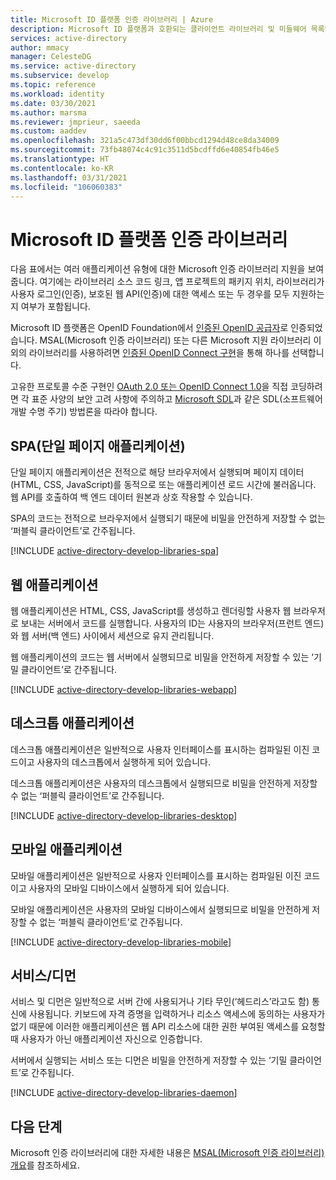 ```yaml
---
title: Microsoft ID 플랫폼 인증 라이브러리 | Azure
description: Microsoft ID 플랫폼과 호환되는 클라이언트 라이브러리 및 미들웨어 목록입니다. 이러한 라이브러리를 사용하여 사용자 로그인(인증) 및 보호된 웹 API 액세스(권한 부여)에 대한 지원을 애플리케이션에 추가할 수 있습니다.
services: active-directory
author: mmacy
manager: CelesteDG
ms.service: active-directory
ms.subservice: develop
ms.topic: reference
ms.workload: identity
ms.date: 03/30/2021
ms.author: marsma
ms.reviewer: jmprieur, saeeda
ms.custom: aaddev
ms.openlocfilehash: 321a5c473df30dd6f00bbcd1294d48ce8da34009
ms.sourcegitcommit: 73fb48074c4c91c3511d5bcdffd6e40854fb46e5
ms.translationtype: HT
ms.contentlocale: ko-KR
ms.lasthandoff: 03/31/2021
ms.locfileid: "106060383"
---
```

# <a name="microsoft-identity-platform-authentication-libraries"></a>Microsoft ID 플랫폼 인증 라이브러리

다음 표에서는 여러 애플리케이션 유형에 대한 Microsoft 인증 라이브러리 지원을 보여 줍니다. 여기에는 라이브러리 소스 코드 링크, 앱 프로젝트의 패키지 위치, 라이브러리가 사용자 로그인(인증), 보호된 웹 API(인증)에 대한 액세스 또는 두 경우를 모두 지원하는지 여부가 포함됩니다.

Microsoft ID 플랫폼은 OpenID Foundation에서 [인증된 OpenID 공급자](https://openid.net/certification/)로 인증되었습니다. MSAL(Microsoft 인증 라이브러리) 또는 다른 Microsoft 지원 라이브러리 이외의 라이브러리를 사용하려면 [인증된 OpenID Connect 구현](https://openid.net/developers/certified/)을 통해 하나를 선택합니다.

고유한 프로토콜 수준 구현인 [OAuth 2.0 또는 OpenID Connect 1.0](active-directory-v2-protocols.md)을 직접 코딩하려면 각 표준 사양의 보안 고려 사항에 주의하고 [Microsoft SDL][Microsoft-SDL]과 같은 SDL(소프트웨어 개발 수명 주기) 방법론을 따라야 합니다.

## <a name="single-page-application-spa"></a>SPA(단일 페이지 애플리케이션)

단일 페이지 애플리케이션은 전적으로 해당 브라우저에서 실행되며 페이지 데이터(HTML, CSS, JavaScript)를 동적으로 또는 애플리케이션 로드 시간에 불러옵니다. 웹 API를 호출하여 백 엔드 데이터 원본과 상호 작용할 수 있습니다.

SPA의 코드는 전적으로 브라우저에서 실행되기 때문에 비밀을 안전하게 저장할 수 없는 ‘퍼블릭 클라이언트’로 간주됩니다.

[!INCLUDE [active-directory-develop-libraries-spa](../../../includes/active-directory-develop-libraries-spa.md)]

## <a name="web-application"></a>웹 애플리케이션

웹 애플리케이션은 HTML, CSS, JavaScript를 생성하고 렌더링할 사용자 웹 브라우저로 보내는 서버에서 코드를 실행합니다. 사용자의 ID는 사용자의 브라우저(프런트 엔드)와 웹 서버(백 엔드) 사이에서 세션으로 유지 관리됩니다.

웹 애플리케이션의 코드는 웹 서버에서 실행되므로 비밀을 안전하게 저장할 수 있는 ‘기밀 클라이언트’로 간주됩니다.

[!INCLUDE [active-directory-develop-libraries-webapp](../../../includes/active-directory-develop-libraries-webapp.md)]

## <a name="desktop-application"></a>데스크톱 애플리케이션

데스크톱 애플리케이션은 일반적으로 사용자 인터페이스를 표시하는 컴파일된 이진 코드이고 사용자의 데스크톱에서 실행하게 되어 있습니다.

데스크톱 애플리케이션은 사용자의 데스크톱에서 실행되므로 비밀을 안전하게 저장할 수 없는 ‘퍼블릭 클라이언트’로 간주됩니다.

[!INCLUDE [active-directory-develop-libraries-desktop](../../../includes/active-directory-develop-libraries-desktop.md)]

## <a name="mobile-application"></a>모바일 애플리케이션

모바일 애플리케이션은 일반적으로 사용자 인터페이스를 표시하는 컴파일된 이진 코드이고 사용자의 모바일 디바이스에서 실행하게 되어 있습니다.

모바일 애플리케이션은 사용자의 모바일 디바이스에서 실행되므로 비밀을 안전하게 저장할 수 없는 ‘퍼블릭 클라이언트’로 간주됩니다.

[!INCLUDE [active-directory-develop-libraries-mobile](../../../includes/active-directory-develop-libraries-mobile.md)]

## <a name="service--daemon"></a>서비스/디먼

서비스 및 디먼은 일반적으로 서버 간에 사용되거나 기타 무인(‘헤드리스’라고도 함) 통신에 사용됩니다. 키보드에 자격 증명을 입력하거나 리소스 액세스에 동의하는 사용자가 없기 때문에 이러한 애플리케이션은 웹 API 리소스에 대한 권한 부여된 액세스를 요청할 때 사용자가 아닌 애플리케이션 자신으로 인증합니다.

서버에서 실행되는 서비스 또는 디먼은 비밀을 안전하게 저장할 수 있는 ‘기밀 클라이언트’로 간주됩니다.

[!INCLUDE [active-directory-develop-libraries-daemon](../../../includes/active-directory-develop-libraries-daemon.md)]

## <a name="next-steps"></a>다음 단계

Microsoft 인증 라이브러리에 대한 자세한 내용은 [MSAL(Microsoft 인증 라이브러리) 개요](msal-overview.md)를 참조하세요.

<!--Image references-->
[y]: ./media/common/yes.png
[n]: ./media/common/no.png

<!--Reference-style links -->
[AAD-App-Model-V2-Overview]: v2-overview.md
[Microsoft-SDL]: https://www.microsoft.com/securityengineering/sdl/
[preview-tos]: https://azure.microsoft.com/support/legal/preview-supplemental-terms/
